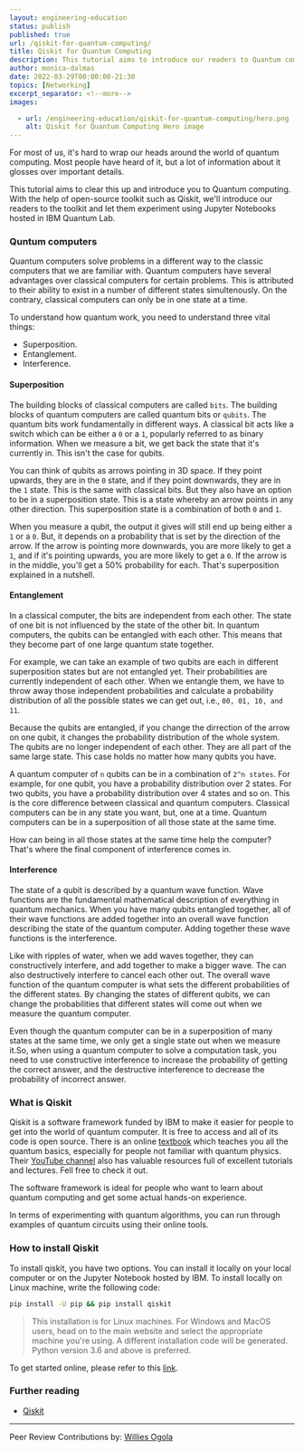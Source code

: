 ```yaml
---
layout: engineering-education
status: publish
published: true
url: /qiskit-for-quantum-computing/
title: Qiskit for Quantum Computing
description: This tutorial aims to introduce our readers to Quantum computing. It also introduces them to the Qiskit toolkit and let them experiment using Jupyter Notebooks hosted in IBM Quantum Lab.  
author: monica-dalmas
date: 2022-03-29T00:00:00-21:30
topics: [Networking]
excerpt_separator: <!--more-->
images:

  - url: /engineering-education/qiskit-for-quantum-computing/hero.png 
    alt: Qiskit for Quantum Computing Hero image
---
```

For most of us, it's hard to wrap our heads around the world of quantum computing. Most people have heard of it, but a lot of information about it glosses over important details. 
<!--more-->
This tutorial aims to clear this up and introduce you to Quantum computing. With the help of open-source toolkit such as Qiskit, we'll introduce our readers to the toolkit and let them experiment using Jupyter Notebooks hosted in IBM Quantum Lab. 

### Quntum computers
Quantum computers solve problems in a different way to the classic computers that we are familiar with. Quantum computers have several advantages over classical computers for certain problems. This is attributed to their ability to exist in a number of different states simultenously. On the contrary, classical computers can only be in one state at a time.

To understand how quantum work, you need to understand three vital things:

- Superposition.
- Entanglement.
- Interference.

#### Superposition
The building blocks of classical computers are called `bits`. The building blocks of quantum computers are called quantum bits or `qubits`. The quantum bits work fundamentally in different ways. A classical bit acts like a switch which can be either a `0` or a `1`, popularly referred to as binary information. When we measure a bit, we get back the state that it's currently in. This isn't the case for qubits. 

You can think of qubits as arrows pointing in 3D space. If they point upwards, they are in the `0` state, and if they point downwards, they are in the `1` state. This is the same with classical bits. But they also have an option to be in a superposition state. This is a state whereby an arrow points in any other direction. This superposition state is a combination of both `0` and `1`.

When you measure a qubit, the output it gives will still end up being either a `1` or a `0`. But, it depends on a probability that is set by the direction of the arrow. If the arrow is pointing more downwards, you are more likely to get a `1`, and if it's pointing upwards, you are more likely to get a `0`. If the arrow is in the middle, you'll get a 50% probability for each. That's superposition explained in a nutshell.

#### Entanglement
In a classical computer, the bits are independent from each other. The state of one bit is not influenced by the state of the other bit. In quantum computers, the qubits can be entangled with each other. This means that they become part of one large quantum state together. 

For example, we can take an example of two qubits are each in different superposition states but are not entangled yet. Their probabilities are currently independent of each other. When we entangle them, we have to throw away those independent probabilities and calculate a probability distribution of all the possible states we can get out, i.e., `00, 01, 10, and 11`. 

Because the qubits are entangled, if you change the dirrection of the arrow on one qubit, it changes the probability distribution of the whole system. The qubits are no longer independent of each other. They are all part of the same large state. This case holds no matter how many qubits you have.
 
A quantum computer of `n` qubits can be in a combination of `2^n states`. For example, for one qubit, you have a probability distribution over 2 states. For two qubits, you have a probability distribution over 4 states and so on. This is the core difference between classical and quantum computers. Classical computers can be in any state you want, but, one at a time. Quantum computers can be in a superposition of all those state at the same time.

How can being in all those states at the same time help the computer? That's where the final component of interference comes in.

#### Interference
The state of a qubit is described by a quantum wave function. Wave functions are the fundamental mathematical description of everything in quantum mechanics. When you have many qubits entangled together, all of their wave functions are added together into an overall wave function describing the state of the quantum computer. Adding together these wave functions is the interference. 

Like with ripples of water, when we add waves together, they can constructively interfere, and add together to make a bigger wave. The can also destructively interfere to cancel each other out. The overall wave function of the quantum computer is what sets the different probabilities of the different states. By changing the states of different qubits, we can change the probabilities that different states will come out when we measure the quantum computer.

Even though the quantum computer can be in a superposition of many states at the same time, we only get a single state out when we measure it.So, when using a quantum computer to solve a computation task, you need to use constructive interference to increase the probability of getting the correct answer, and the destructive interference to decrease the probability of incorrect answer. 

### What is Qiskit
Qiskit is a software framework funded by IBM to make it easier for people to get into the world of quantum computer. It is free to access and all of its code is open source. There is an online [textbook](https://qiskit.org/textbook-beta) which teaches you all the quantum basics, especially for people not familiar with quantum physics. Their [YouTube channel](https://www.youtube.com/c/qiskit) also has valuable resources full of excellent tutorials and lectures. Fell free to check it out.

The software framework is ideal for people who want to learn about quantum computing and get some actual hands-on experience.

In terms of experimenting with quantum algorithms, you can run through examples of quantum circuits using their online tools.

### How to install Qiskit
To install qiskit, you have two options. You can install it locally on your local computer or on the Jupyter Notebook hosted by IBM. To install locally on Linux machine, write the following code:

```bash
pip install -U pip && pip install qiskit
```
> This installation is for Linux machines. For Windows and MacOS users, head on to the main website and select the appropriate machine you're using. A different installation code will be generated. Python version 3.6 and above is preferred.

To get started online, please refer to this [link](https://lab.quantum-computing.ibm.com).

### Further reading
- [Qiskit](https://qiskit.org/)

---
Peer Review Contributions by: [Willies Ogola](/engineering-education/authors/willies-ogola/)
